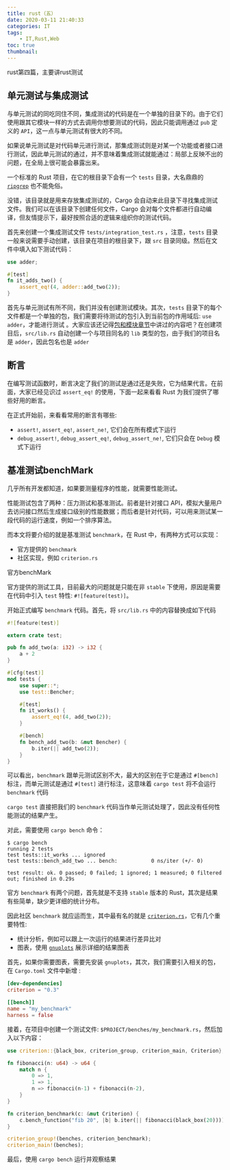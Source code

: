 ```yaml
---
title: rust（五）
date: 2020-03-11 21:40:33
categories: IT
tags:
    - IT,Rust,Web
toc: true
thumbnail: 
---
```


   rust第四篇，主要讲rust测试

<!--more-->

## 单元测试与集成测试

与单元测试的同吃同住不同，集成测试的代码是在一个单独的目录下的。由于它们使用跟其它模块一样的方式去调用你想要测试的代码，因此只能调用通过 `pub` 定义的 `API`，这一点与单元测试有很大的不同。

如果说单元测试是对代码单元进行测试，那集成测试则是对某一个功能或者接口进行测试，因此单元测试的通过，并不意味着集成测试就能通过：局部上反映不出的问题，在全局上很可能会暴露出来。

一个标准的 Rust 项目，在它的根目录下会有一个 `tests` 目录，大名鼎鼎的 [`ripgrep`](https://github.com/BurntSushi/ripgrep) 也不能免俗。

没错，该目录就是用来存放集成测试的，Cargo 会自动来此目录下寻找集成测试文件。我们可以在该目录下创建任何文件，Cargo 会对每个文件都进行自动编译，但友情提示下，最好按照合适的逻辑来组织你的测试代码。

首先来创建一个集成测试文件 `tests/integration_test.rs` ，注意，`tests` 目录一般来说需要手动创建，该目录在项目的根目录下，跟 `src` 目录同级。然后在文件中填入如下测试代码：

```rust
use adder;

#[test]
fn it_adds_two() {
    assert_eq!(4, adder::add_two(2));
}
```

首先与单元测试有所不同，我们并没有创建测试模块。其次，`tests` 目录下的每个文件都是一个单独的包，我们需要将待测试的包引入到当前包的作用域后: `use adder`，才能进行测试 。大家应该还记得[包和模块章节](https://course.rs/advance/crate-module/crate.html)中讲过的内容吧？在创建项目后，`src/lib.rs` 自动创建一个与项目同名的 `lib` 类型的包，由于我们的项目名是 `adder`，因此包名也是 `adder`



## 断言

在编写测试函数时，断言决定了我们的测试是通过还是失败，它为结果代言。在前面，大家已经见识过 `assert_eq!` 的使用，下面一起来看看 Rust 为我们提供了哪些好用的断言。

在正式开始前，来看看常用的断言有哪些:

- `assert!`, `assert_eq!`, `assert_ne!`, 它们会在所有模式下运行
- `debug_assert!`, `debug_assert_eq!`, `debug_assert_ne!`, 它们只会在 `Debug` 模式下运行



## 基准测试benchMark

几乎所有开发都知道，如果要测量程序的性能，就需要性能测试。

性能测试包含了两种：压力测试和基准测试。前者是针对接口 API，模拟大量用户去访问接口然后生成接口级别的性能数据；而后者是针对代码，可以用来测试某一段代码的运行速度，例如一个排序算法。

而本文将要介绍的就是基准测试 `benchmark`，在 Rust 中，有两种方式可以实现：

- 官方提供的 `benchmark`
- 社区实现，例如 `criterion.rs`

官方benchMark

官方提供的测试工具，目前最大的问题就是只能在非 `stable` 下使用，原因是需要在代码中引入 `test` 特性: `#![feature(test)]`。

开始正式编写 `benchmark` 代码。首先，将 `src/lib.rs` 中的内容替换成如下代码

```rust
#![feature(test)]

extern crate test;

pub fn add_two(a: i32) -> i32 {
    a + 2
}

#[cfg(test)]
mod tests {
    use super::*;
    use test::Bencher;

    #[test]
    fn it_works() {
        assert_eq!(4, add_two(2));
    }

    #[bench]
    fn bench_add_two(b: &mut Bencher) {
        b.iter(|| add_two(2));
    }
}
```

可以看出，`benchmark` 跟单元测试区别不大，最大的区别在于它是通过 `#[bench]` 标注，而单元测试是通过 `#[test]` 进行标注，这意味着 `cargo test` 将不会运行 `benchmark` 代码

`cargo test` 直接把我们的 `benchmark` 代码当作单元测试处理了，因此没有任何性能测试的结果产生。

对此，需要使用 `cargo bench` 命令：

```shell
$ cargo bench
running 2 tests
test tests::it_works ... ignored
test tests::bench_add_two ... bench:           0 ns/iter (+/- 0)

test result: ok. 0 passed; 0 failed; 1 ignored; 1 measured; 0 filtered out; finished in 0.29s
```

官方 `benchmark` 有两个问题，首先就是不支持 `stable` 版本的 Rust，其次是结果有些简单，缺少更详细的统计分布。

因此社区 `benchmark` 就应运而生，其中最有名的就是 [`criterion.rs`](https://github.com/bheisler/criterion.rs)，它有几个重要特性:

- 统计分析，例如可以跟上一次运行的结果进行差异比对
- 图表，使用 [`gnuplots`](http://www.gnuplot.info/) 展示详细的结果图表

首先，如果你需要图表，需要先安装 `gnuplots`，其次，我们需要引入相关的包，在 `Cargo.toml` 文件中新增 :

```toml
[dev-dependencies]
criterion = "0.3"

[[bench]]
name = "my_benchmark"
harness = false
```

接着，在项目中创建一个测试文件: `$PROJECT/benches/my_benchmark.rs`，然后加入以下内容：

```rust
use criterion::{black_box, criterion_group, criterion_main, Criterion};

fn fibonacci(n: u64) -> u64 {
    match n {
        0 => 1,
        1 => 1,
        n => fibonacci(n-1) + fibonacci(n-2),
    }
}

fn criterion_benchmark(c: &mut Criterion) {
    c.bench_function("fib 20", |b| b.iter(|| fibonacci(black_box(20))));
}

criterion_group!(benches, criterion_benchmark);
criterion_main!(benches);
```

最后，使用 `cargo bench` 运行并观察结果
